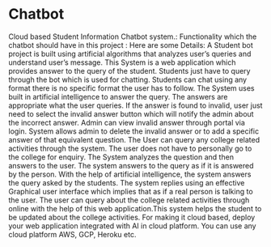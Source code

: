 # Chatbot
Cloud based Student Information Chatbot system.:     Functionality which the chatbot should have in this project :     Here are some Details:     A Student bot project is built using artificial algorithms that analyzes user’s queries and understand user’s message. This System is a  web application which provides answer to the query of the student. Students just have to query through the bot which is used for chatting. Students can chat using any format there is no specific format the user has to follow. The System uses built in artificial intelligence to answer the query. The answers are appropriate what the user queries. If the answer is found to invalid, user just need to select the invalid answer button which will notify the  admin about the incorrect answer.     Admin can view invalid answer through portal via login. System allows admin to delete the invalid answer or to add a specific answer of that equivalent question.     The User can query any college related activities through the system. The user does not have to personally go to the college for enquiry. The System analyzes the question and then answers to the user. The system answers to the query as if it is answered by the person.     With the help of artificial intelligence, the system answers the query asked by the students. The system replies using an effective Graphical user interface which implies that as if a real person is talking to the user. The user can query about the college related activities through online with the help of this web application.This system helps the student to be updated about the college activities.     For making it cloud based, deploy your web application integrated with AI in cloud platform. You can use any cloud platform AWS, GCP, Heroku etc.